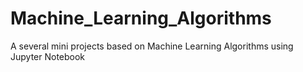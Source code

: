 # Machine_Learning_Algorithms
A several mini projects based on Machine Learning Algorithms using Jupyter Notebook
